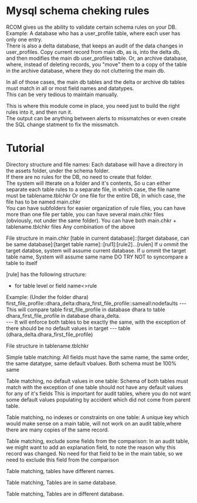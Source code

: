 Mysql schema cheking rules 
==============================

RCOM gives us the ability to validate certain schema rules on your DB.  
Example:
A database who has a user_profile table, where each user has only one entry.  
There is also a delta database, that keeps an audit of the data changes in user_profiles.
Copy current record from main db, as is, into the delta db, and then modifies the main db user_profiles table.
Or, an archive database, where, instead of deleting records, you "move" them to a copy of the table in the archive database, where they do not 
cluttering the main db.

In all of those cases, the main db tables and the delta or archive db tables must match in all or most field names and datatypes.  
This can be very tedious to maintain manually. 

This is where this module come in place, you need just to build the right rules into it, and then run it.  
The output can be anything between alerts to missmatches or even create the SQL change statment to fix the missmatch.

Tutorial
==============================
Directory structure and file names:
Each database will have a directory in the assets folder, under the schema folder.  
If there are no rules for the DB, no need to create that folder.  
The system will itterate on a folder and it's contents, So u can either separate each table rules to a separate file, in which case, the file name must be tablename.tblchkr
Or one file for the entire DB, in which case, the file has to be named main.chkr  
You can have subfolders for easier organization of rule files, you can have more than one file per table, you can have several main.chkr files (obviously, not under the same folder).
You can have both main.chkr + tablename.tblchkr files
Any combination of the above


File structure in main.chkr
[table in current database]::[target database, can be same database]:[target table name]::[rul1]:[rule2]...[rulen]
If u ommit the target databse, system will assume current database.
If u ommit the target table name, System will assume same name
DO TRY NOT to syncompare a table to itself

[rule] has the following structure: 
* for table level or field name<>rule

Example:
(Under the folder dhara)
first_file_profile::dhara_delta:dhara_first_file_profile::sameall:nodefaults    --- This will compare table first_file_profile in database dhara to table dhara_first_file_profile in database dhara_delta.  
                                                                                --- It will enforce both tables to be exactly the same, with the exception of there should be no default values in target
                                                                                --- table (dhara_delta.dhara_first_file_profile)


File structure in tablename.tblchkr



Simple table matching: All fields must have the same name, the same order, the same datatype, same default vbalues. Both schema must be 100% same

Table matching, no default values in one table: Schema of both tables must match with the exception of one table should not have any default values for any of it's fields
                                                This is important for audit tables, where you do not want some default values populating by accident which did not come from parent
                                                table.

                                              
Table matching, no indexes or constraints on one table: A unique key which would make sense on a main table, will not work on an audit table,where there are many copies of the same record.


Table matching, exclude some fields from the comparison: In an audit table, we might want to add an explanation field, to note the reason why this record was changed.
                                                         No need for that field to be in the main table, so we need to exclude this field from the comparison
                                                         
                                                         
Table matching, tables have different names.


Table matching, Tables are in same database.


Table matching, Tables are in different database.



